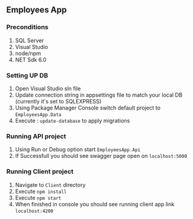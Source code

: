 ## Employees App

### Preconditions

1. SQL Server
2. Visual Studio
3. node/npm
4. NET Sdk 6.0

### Setting UP DB

1. Open Visual Studio sln file
2. Update connection string in appsettings file to match your local DB (currently it's set to SQLEXPRESS)
3. Using Package Manager Console switch default project to `EmployeesApp.Data`
4. Execute : `update-database` to apply migrations

### Running API project

1. Using Run or Debug option start `EmployeesApp.Api`
2. If Successfull you should see swagger page open on `localhost:5000`

### Running Client project

1. Navigate to `Client` directory
2. Execute `npm install`
3. Execute `npm start`
4. When finished in console you should see running client app link `localhost:4200`